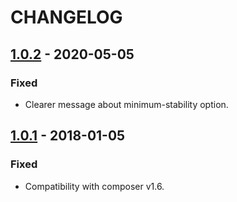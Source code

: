 # CHANGELOG

## [1.0.2](https://github.com/Soullivaneuh/composer-lint/compare/v1.0.1...v1.0.2) - 2020-05-05
### Fixed
- Clearer message about minimum-stability option.

## [1.0.1](https://github.com/Soullivaneuh/composer-lint/compare/v1.0.0...v1.0.1) - 2018-01-05
### Fixed
- Compatibility with composer v1.6.
